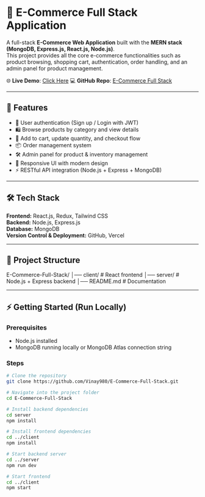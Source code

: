 # 🛒 E-Commerce Full Stack Application

A full-stack **E-Commerce Web Application** built with the **MERN stack (MongoDB, Express.js, React.js, Node.js)**.  
This project provides all the core e-commerce functionalities such as product browsing, shopping cart, authentication, order handling, and an admin panel for product management.

🌐 **Live Demo**: [Click Here]([https://vercel.com/vinay980s-projects/e-commerce-full-stack/A3ugzSZX4q52sg8VVkjHdQyKCNir](https://e-commerce-full-stack-tawny.vercel.app/))  
💻 **GitHub Repo**: [E-Commerce Full Stack](https://github.com/Vinay980/E-Commerce-Full-Stack)

---

## 🚀 Features

- 🔐 User authentication (Sign up / Login with JWT)  
- 🛍️ Browse products by category and view details  
- 🛒 Add to cart, update quantity, and checkout flow  
- 📦 Order management system  
- 🛠️ Admin panel for product & inventory management  
- 📱 Responsive UI with modern design  
- ⚡ RESTful API integration (Node.js + Express + MongoDB)  

---

## 🛠️ Tech Stack

**Frontend:** React.js, Redux, Tailwind CSS  
**Backend:** Node.js, Express.js  
**Database:** MongoDB  
**Version Control & Deployment:** GitHub, Vercel  

---

## 📂 Project Structure

E-Commerce-Full-Stack/
│── client/ # React frontend
│── server/ # Node.js + Express backend
│── README.md # Documentation

---

## ⚡ Getting Started (Run Locally)

### Prerequisites
- Node.js installed  
- MongoDB running locally or MongoDB Atlas connection string  

### Steps
```bash
# Clone the repository
git clone https://github.com/Vinay980/E-Commerce-Full-Stack.git

# Navigate into the project folder
cd E-Commerce-Full-Stack

# Install backend dependencies
cd server
npm install

# Install frontend dependencies
cd ../client
npm install

# Start backend server
cd ../server
npm run dev

# Start frontend
cd ../client
npm start
